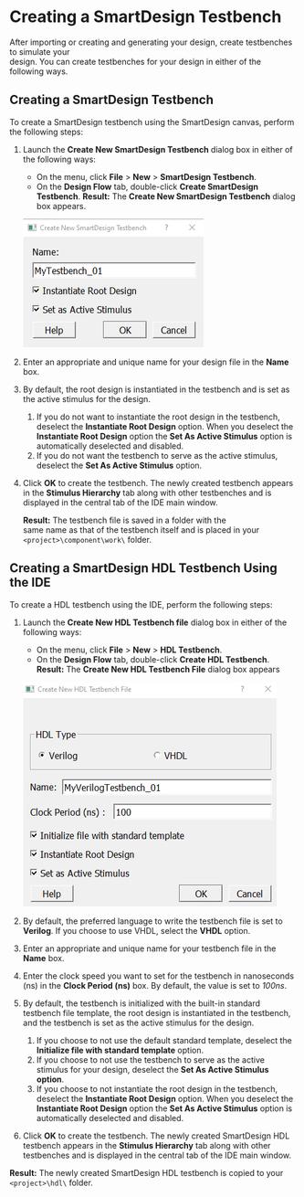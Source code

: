 # Creating a SmartDesign Testbench

After importing or creating and generating your design, create testbenches to simulate your<br /> design. You can create testbenches for your design in either of the following ways.

## Creating a SmartDesign Testbench

To create a SmartDesign testbench using the SmartDesign canvas, perform the following steps:

1.  Launch the **Create New SmartDesign Testbench** dialog box in either of the following ways:

    -   On the menu, click **File** &gt; **New** &gt; **SmartDesign Testbench**.
    -   On the **Design Flow** tab, double-click **Create SmartDesign Testbench**.
    **Result:** The **Create New SmartDesign Testbench** dialog box appears.

    ![Graphical user interface, text, application Description automatically generated](GUID-F6356152-B917-4E8A-A7FB-292336AC7CC7-low.png "Create New SmartDesign Testbench Dialog Box")

2.  Enter an appropriate and unique name for your design file in the **Name** box.
3.  By default, the root design is instantiated in the testbench and is set as the active stimulus for the design.
    1.  If you do not want to instantiate the root design in the testbench, deselect the **Instantiate Root Design** option. When you deselect the **Instantiate Root Design** option the **Set As Active Stimulus** option is automatically deselected and disabled.
    2.  If you do not want the testbench to serve as the active stimulus, deselect the **Set As Active Stimulus** option.
4.  Click **OK** to create the testbench. The newly created testbench appears in the **Stimulus Hierarchy** tab along with other testbenches and is displayed in the central tab of the IDE main window.

    **Result:** The testbench file is saved in a folder with the<br /> same name as that of the testbench itself and is placed in your<br /> `<project>\component\work\` folder.


## Creating a SmartDesign HDL Testbench Using the IDE

To create a HDL testbench using the IDE, perform the following steps:

1.  Launch the **Create New HDL Testbench file** dialog box in either of the following ways:

    -   On the menu, click **File** &gt; **New** &gt; **HDL Testbench**.
    -   On the **Design Flow** tab, double-click **Create HDL Testbench**.
    **Result:** The **Create New HDL Testbench File** dialog box appears

    ![Graphical user interface, text, application Description automatically generated](GUID-15125794-5D21-45DE-BDF0-88191FED28B4-low.png "Create New HDL Testbench file Dialog Box")

2.  By default, the preferred language to write the testbench file is set to **Verilog**. If you choose to use VHDL, select the **VHDL** option.
3.  Enter an appropriate and unique name for your testbench file in the **Name** box.
4.  Enter the clock speed you want to set for the testbench in nanoseconds \(ns\) in the **Clock Period \(ns\)** box. By default, the value is set to *100ns*.
5.  By default, the testbench is initialized with the built-in standard testbench file template, the root design is instantiated in the testbench, and the testbench is set as the active stimulus for the design.
    1.  If you choose to not use the default standard template, deselect the **Initialize file with standard template** option.
    2.  If you choose to not use the testbench to serve as the active stimulus for your design, deselect the **Set As Active Stimulus option**.
    3.  If you choose to not instantiate the root design in the testbench, deselect the **Instantiate Root Design** option. When you deselect the **Instantiate Root Design** option the **Set As Active Stimulus** option is automatically deselected and disabled.
6.  Click **OK** to create the testbench. The newly created SmartDesign HDL testbench appears in the **Stimulus Hierarchy** tab along with other testbenches and is displayed in the central tab of the IDE main window.

**Result:** The newly created SmartDesign HDL testbench is copied to your<br /> `<project>\hdl\` folder.

